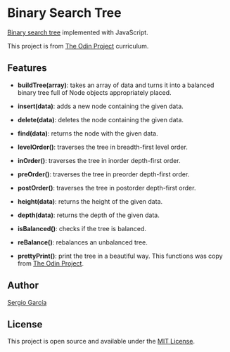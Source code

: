 # Binary Search Tree
[Binary search tree](./src/binarySearchTrees.js) implemented with JavaScript.

This project is from [The Odin Project](https://www.theodinproject.com/lessons/javascript-binary-search-trees) curriculum.

## Features

- **buildTree(array)**: takes an array of data and turns it into a balanced binary tree full of Node objects appropriately placed.

- **insert(data)**: adds a new node containing the given data.

- **delete(data)**: deletes the node containing the given data.

- **find(data)**: returns the node with the given data.

- **levelOrder()**: traverses the tree in breadth-first level order.

- **inOrder()**: traverses the tree in inorder depth-first order.

- **preOrder()**: traverses the tree in preorder depth-first order.

- **postOrder()**: traverses the tree in postorder depth-first order.

- **height(data)**: returns the height of the given data.

- **depth(data)**: returns the depth of the given data.

- **isBalanced()**: checks if the tree is balanced.

- **reBalance()**: rebalances an unbalanced tree.

- **prettyPrint()**: print the tree in a beautiful way. This functions was copy from [The Odin Project](https://www.theodinproject.com/lessons/node-path-intermediate-html-and-css-admin-dashboard).


## Author

[Sergio García](https://github.com/sergiogarciiam)

## License

This project is open source and available under the [MIT License](./LICENSE).